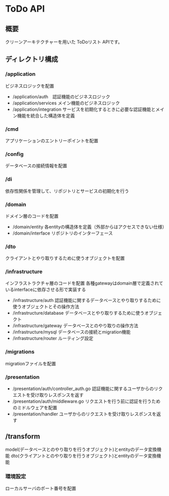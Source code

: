 # ToDo API 

## 概要
クリーンアーキテクチャーを用いた ToDoリスト APIです。

## ディレクトリ構成

### /application

ビジネスロジックを配置

- /application/auth　認証機能のビジネスロジック
- /application/services メイン機能のビジネスロジック
- /application/integration サービスを初期化するときに必要な認証機能とメイン機能を統合した構造体を定義

### /cmd

アプリケーションのエントリーポイントを配置

### /config

データベースの接続情報を配置

### /di

依存性関係を管理して、リポジトリとサービスの初期化を行う

### /domain

ドメイン層のコードを配置

- /domain/entity 各entityの構造体を定義（外部からはアクセスできない仕様）
- /domain/interface リポジトリのインターフェース

### /dto

クライアントとやり取りするために使うオブジェクトを配置


### /infrastructure

インフラストラクチャ層のコードを配置
各種gatewayはdomain層で定義されているinterfaceに依存させる形で実装する

- /infrastructure/auth 認証機能に関するデータベースとやり取りするために使うオブジェクトとその操作方法
- /infrastructure/database データベースとやり取りするために使うオブジェクト
- /infrastructure/gateway データベースとのやり取りの操作方法
- /infrastructure/mysql データベースの接続とmigration機能
- /infrastructure/router ルーティング設定


### /migrations

migrationファイルを配置

### /presentation

- /presentation/auth/controller_auth.go 認証機能に関するユーザからのリクエストを受け取りレスポンスを返す
- /presentation/auth/middleware.go リクエストを行う前に認証を行うためのミドルウェアを配置
- /presentation/handler ユーザからのリクエストを受け取りレスポンスを返す

## /transform

model(データベースとのやり取りを行うオブジェクト)とentityのデータ変換機能
dto(クライアントとのやり取りを行うオブジェクト)とentityのデータ変換機能

### 環境設定
ローカルサーバのポート番号を配置